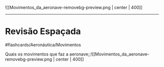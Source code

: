 ![[Movimentos_da_aeronave-removebg-preview.png | center | 400]]

---
# Revisão Espaçada
#flashcards/Aeronáutica/Movimentos

Quais os movimentos que faz a aeronave;;![[Movimentos_da_aeronave-removebg-preview.png | center | 400]]
<!--SR:!2024-11-15,11,270-->